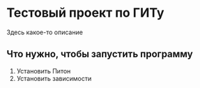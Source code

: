 # Тестовый проект по ГИТу


Здесь какое-то описание

## Что нужно, чтобы запустить программу

1. Установить Питон
1. Установить зависимости
